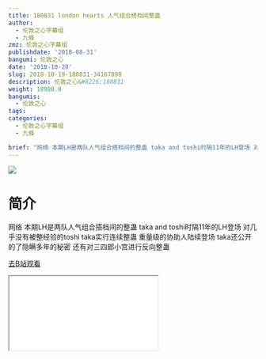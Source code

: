 ```yaml
---
title: 180831 london hearts 人气组合搭档间整蛊
author:
  - 伦敦之心字幕组
  - 九條
zmz: 伦敦之心字幕组
publishdate: '2018-08-31'
bangumi: 伦敦之心
date: '2018-10-20'
slug: 2018-10-19-180831-34167898
description: 伦敦之心&#8226;180831
weight: 18980.0
bangumis:
  - 伦敦之心
tags:
categories:
  - 伦敦之心字幕组
  - 九條

brief: "网络 本期LH是两队人气组合搭档间的整蛊 taka and toshi时隔11年的LH登场 对几乎没有被整经验的toshi taka实行连续整蛊 重量级的协助人陆续登场 taka还公开的了隐瞒多年的秘密 还有对三四郎小宫进行反向整蛊"
---
```

![](https://i.imgur.com/t0cX9Ac.jpg)
# 简介  
网络
本期LH是两队人气组合搭档间的整蛊 taka and toshi时隔11年的LH登场 对几乎没有被整经验的toshi taka实行连续整蛊 重量级的协助人陆续登场 taka还公开的了隐瞒多年的秘密 还有对三四郎小宫进行反向整蛊  

[去B站观看](https://www.bilibili.com/video/av34167898/)
<div class ="resp-container"><iframe class="testiframe" src="//player.bilibili.com/player.html?aid=34167898"", scrolling="no", allowfullscreen="true" > </iframe></div> 
